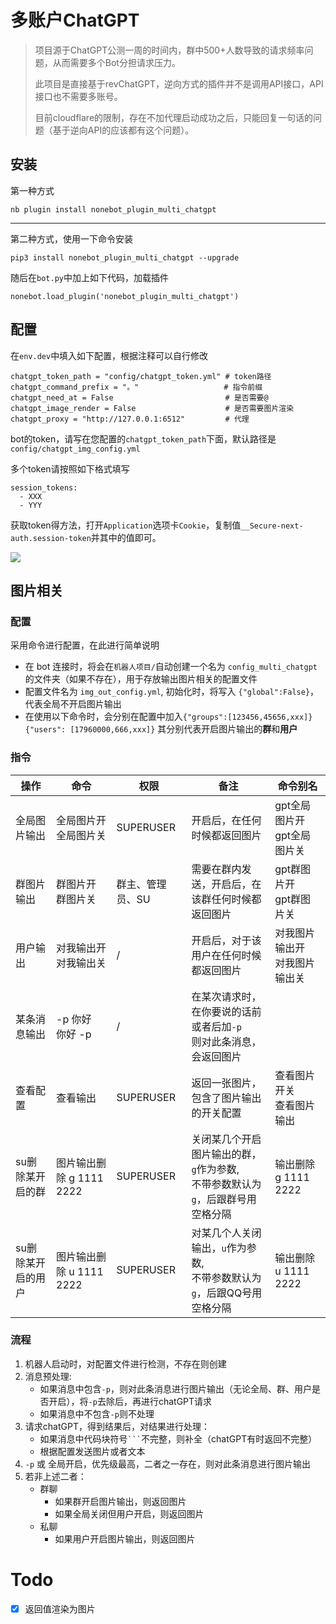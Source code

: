 # 多账户ChatGPT

>   项目源于ChatGPT公测一周的时间内，群中500+人数导致的请求频率问题，从而需要多个Bot分担请求压力。
>
>   此项目是直接基于revChatGPT，逆向方式的插件并不是调用API接口，API接口也不需要多账号。
>
>   目前cloudflare的限制，存在不加代理启动成功之后，只能回复一句话的问题（基于逆向API的应该都有这个问题）。

## 安装

第一种方式

```
nb plugin install nonebot_plugin_multi_chatgpt
```

---

第二种方式，使用一下命令安装

```
pip3 install nonebot_plugin_multi_chatgpt --upgrade
```

随后在`bot.py`中加上如下代码，加载插件

```
nonebot.load_plugin('nonebot_plugin_multi_chatgpt')
```

## 配置

在`env.dev`中填入如下配置，根据注释可以自行修改
```
chatgpt_token_path = "config/chatgpt_token.yml" # token路径
chatgpt_command_prefix = "。"                   # 指令前缀
chatgpt_need_at = False                         # 是否需要@
chatgpt_image_render = False                    # 是否需要图片渲染
chatgpt_proxy = "http://127.0.0.1:6512"         # 代理
```

bot的token，请写在您配置的`chatgpt_token_path`下面，默认路径是`config/chatgpt_img_config.yml`

多个token请按照如下格式填写
```
session_tokens:
  - XXX
  - YYY
```

获取token得方法，打开`Application`选项卡`Cookie`，复制值`__Secure-next-auth.session-token`并其中的值即可。

![](https://chrisyy-images.oss-cn-chengdu.aliyuncs.com/img/image-20221205094326498.png)

## 图片相关

### 配置

采用命令进行配置，在此进行简单说明

- 在 bot 连接时，将会在`机器人项目/`自动创建一个名为 `config_multi_chatgpt` 的文件夹（如果不存在），用于存放输出图片相关的配置文件
- 配置文件名为 `img_out_config.yml`, 初始化时，将写入 `{"global":False}`，代表全局不开启图片输出
- 在使用以下命令时，会分别在配置中加入`{"groups":[123456,45656,xxx]}` `{"users": [17960000,666,xxx]}` 其分别代表开启图片输出的**群**和**用户**

### 指令


| 操作       | 命令                 | 权限             | 备注                                               | 命令别名                   |
|----------|--------------------| ---------------- |--------------------------------------------------|------------------------|
| 全局图片输出   | 全局图片开<br />全局图片关   | SUPERUSER        | 开启后，在任何时候都返回图片                                   | gpt全局图片开<br />gpt全局图片关 |
| 群图片输出    | 群图片开<br />群图片关     | 群主、管理员、SU | 需要在群内发送，开启后，在该群任何时候都返回图片                         | gpt群图片开<br />gpt群图片关   |
| 用户输出     | 对我输出开<br />对我输出关   | /                | 开启后，对于该用户在任何时候都返回图片                              | 对我图片输出开<br />对我图片输出关   |
| 某条消息输出   | -p 你好<br />你好 -p   | /                | 在某次请求时，在你要说的话前或者后加`-p` <br /> 则对此条消息，会返回图片       |                        |
| 查看配置     | 查看输出               | SUPERUSER        | 返回一张图片，包含了图片输出的开关配置                              | 查看图片开关<br />查看图片输出     |
| su删除某开启的群 | 图片输出删除 g 1111 2222 | SUPERUSER        | 关闭某几个开启图片输出的群，`g`作为参数,<br />不带参数默认为`g`，后跟群号用空格分隔 | 输出删除 g 1111 2222       |
| su删除某开启的用户 | 图片输出删除 u 1111 2222 | SUPERUSER        | 对某几个人关闭输出，`u`作为参数,<br />不带参数默认为`g`，后跟QQ号用空格分隔    | 输出删除 u 1111 2222       |


### 流程

1. 机器人启动时，对配置文件进行检测，不存在则创建
2. 消息预处理:
   - 如果消息中包含`-p`，则对此条消息进行图片输出（无论全局、群、用户是否开启），将`-p`去除后，再进行chatGPT请求
   - 如果消息中不包含`-p`则不处理
3. 请求chatGPT，得到结果后，对结果进行处理：
   - 如果消息中代码块符号` ``` `不完整，则补全（chatGPT有时返回不完整）
   - 根据配置发送图片或者文本
4. `-p` 或 全局开启，优先级最高，二者之一存在，则对此条消息进行图片输出
5. 若非上述二者：
   - 群聊
     - 如果群开启图片输出，则返回图片
     - 如果全局关闭但用户开启，则返回图片
   - 私聊
     - 如果用户开启图片输出，则返回图片

# Todo

- [X]  返回值渲染为图片
